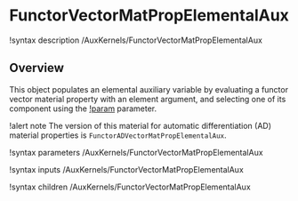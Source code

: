 # FunctorVectorMatPropElementalAux

!syntax description /AuxKernels/FunctorVectorMatPropElementalAux

## Overview

This object populates an elemental auxiliary variable by evaluating a functor vector
material property with an element argument, and selecting one of its component using the
[!param](/AuxKernels/FunctorVectorMatPropElementalAux/component) parameter.

!alert note
The version of this material for automatic differentiation (AD) material properties is
`FunctorADVectorMatPropElementalAux`.

!syntax parameters /AuxKernels/FunctorVectorMatPropElementalAux

!syntax inputs /AuxKernels/FunctorVectorMatPropElementalAux

!syntax children /AuxKernels/FunctorVectorMatPropElementalAux
